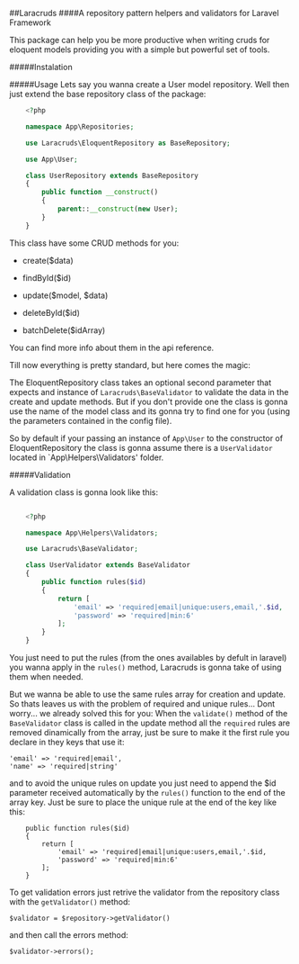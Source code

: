##Laracruds
####A repository pattern helpers and validators for Laravel Framework

This package can help you be more productive when writing cruds for eloquent models providing you with a simple but powerful set of tools.

#####Instalation


#####Usage
Lets say you wanna create a User model repository. Well then just extend the base repository class of the package:

```php
	<?php

	namespace App\Repositories;

	use Laracruds\EloquentRepository as BaseRepository;

	use App\User;

	class UserRepository extends BaseRepository
	{
		public function __construct()
		{
			parent::__construct(new User);
		}
	}

```

This class have some CRUD methods for you:

- create($data)

- findById($id)

- update($model, $data)

- deleteById($id)

- batchDelete($idArray)

You can find more info about them in the api reference.

Till now everything is pretty standard, but here comes the magic:

The EloquentRepository class takes an optional second parameter that expects and instance of `Laracruds\BaseValidator` to validate the data in the create and update methods. But if you don't provide one the class is gonna use the name of the model class and its gonna try to find one for you (using the parameters contained in the config file).

So by default if your passing an instance of `App\User` to the constructor of EloquentRepository the class is gonna assume there is a `UserValidator` located in `App\Helpers\Validators' folder.

#####Validation

A validation class is gonna look like this:

```php

	<?php

	namespace App\Helpers\Validators;

	use Laracruds\BaseValidator;

	class UserValidator extends BaseValidator
	{
	    public function rules($id)
	    {
	        return [
	            'email' => 'required|email|unique:users,email,'.$id,
	            'password' => 'required|min:6'
	        ];
	    }
	}

```

You just need to put the rules (from the ones availables by defult in laravel) you wanna apply in the ```rules()``` method, Laracruds is gonna take of using them when needed.

But we wanna be able to use the same rules array for creation and update. So thats leaves us with the problem of required and unique rules... Dont worry... we already solved this for you:
When the ```validate()``` method of the ```BaseValidator``` class is called in the update method all the ```required``` rules are removed dinamically from the array, just be sure to make it the first rule you declare in they keys that use it:

	'email' => 'required|email',
	'name' => 'required|string'

and to avoid the unique rules on update you just need to append the $id parameter received automatically by the ```rules()``` function to the end of the array key. Just be sure to place the unique rule at the end of the key like this:

		public function rules($id)
	    {
	        return [
	            'email' => 'required|email|unique:users,email,'.$id,
	            'password' => 'required|min:6'
	        ];
	    }

To get validation errors just retrive the validator from the repository class with the ```getValidator()``` method:

	$validator = $repository->getValidator()

and then call the errors method:

	$validator->errors();
